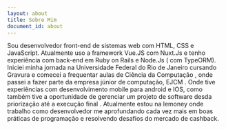 ```yaml
---
layout: about
title: Sobre Mim
document_id: about
---
```



Sou desenvolvedor front-end de sistemas web com HTML, CSS e JavaScript. Atualmente uso a framework Vue.JS com Nuxt.Js e tenho experiência com back-end em Ruby on Rails e Node.Js ( com TypeORM). Iniciei minha jornada na Universidade Federal do Rio de Janeiro cursando Gravura e comecei a frequentar aulas de Ciência da Computação , onde passei a fazer parte da empresa júnior de computação, EJCM . Onde tive experiências com desenvolvimento mobile para android e IOS, como também tive a oportunidade de gerenciar um projeto de software desda priorização até a execução final . Atualmente estou na lemoney onde trabalho como desenvolvedor me aprofundando cada vez mais em boas práticas de programação e resolvendo desafios do mercado de cashback.